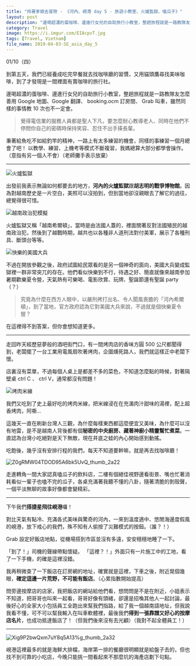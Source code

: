 ```yaml
---
title: "拎著爹娘去冒險 - 《河內、峴港 day 5 - 旅遊小教室、火爐監獄、嗑瓜子》"
layout: post
description: "邊喝超濃的蛋咖啡、邊進行女兒的自助旅行小教室，整趟旅程就是一路教隊友怎麼善用 Google 地圖、Google 翻譯、 booking.ocm 訂房間、 Grab 叫車，同樣的事情教 10 次也不一定會，覺得電信業的服務人員都是神仙下凡，要怎麼耐心教導老人而不出手揍人是個大學問。"
category: Travel
image: https://i.imgur.com/EIAcpvT.jpg
tags: [Travel, Vietnam]
file_name: 2019-04-03-SE_asia_day_5
---
```


01/10（四）

到第五天，我們已經養成吃完早餐就去找咖啡廳的習慣，又用貓頭鷹尋找美味咖啡，到了才發現是一間裡面有賣咖啡的旅行社。

邊喝超濃的蛋咖啡、邊進行女兒的自助旅行小教室，整趟旅程就是一路教隊友怎麼善用 Google 地圖、Google 翻譯、 booking.ocm 訂房間、 Grab 叫車，雖然同樣的事情教 10 次也不一定會。

> 覺得電信業的服務人員都是聖人下凡，要怎麼耐心教導老人、同時在他們不停問你自己的密碼時保持笑容、忍住不出手揍長輩。

秉著給魚吃不如給釣竿的精神，一路上有太多練習的機會，同樣的事練習一個月總會了吧！
以教學、練習、上機考等模式不斷複習，我媽總算大部分都學會操作。（意指有另一個人不會）（老師攤手表示放棄）

---

![火爐監獄](https://i.imgur.com/Imotn9s.jpg)


出發前我表示無論如何都要去的地方，**河內的火爐監獄**跟**胡志明的戰爭博物館**。因為對越南歷史是一片空白，美照可以沒拍到，但到當地卻沒親眼去了解它的過往，總覺得很可惜。

![越南政治犯模擬](https://i.imgur.com/BRTsEZ2.jpg)

火爐監獄又稱「越南希爾頓」，當時是由法國人蓋的，裡面關著反對法國殖民的越南政治犯，然後到了越戰時期，越共也以各種非人道刑法對付美軍，展示了各種刑具、斷頭台等等。

![快樂的美國大兵](https://i.imgur.com/Jre6od5.jpg)


不過在開放參觀之後，政府試圖給民眾看的是另一個神奇的面向，美國大兵變成監獄裡一群非常突兀的存在。他們看似快樂到不行，待遇之好、簡直就像來越南參加暑期歡樂夏令營，天氣熱有可樂喝、電影欣賞、玩牌、聖誕節還有聖誕 party（？）

> 究竟為什麼在西方人眼中，以嚴刑拷打出名、令人聞風喪膽的「河內希爾頓」，到了當地，官方政府認為它對美國大兵來說，不過就是個快樂夏令營？
 
在這裡得不到答案，但你會想知道更多。

---

走回昨天經歷惡夢般的酒吧街門口，有一間烤肉店的香味方圓 500 公尺都聞得到，老闆擺了一台工業用電風扇吹著烤肉，企圖燻死路人，我們就這樣正中老闆下懷。

店裏沒有菜單，不過每個人桌上是都差不多的菜色，不知道怎麼點的時候，對著隔壁桌 ctrl C 、 ctrl V，通常都沒有問題！

![烤肉米線](https://i.imgur.com/IgvvF7U.jpg)

我們又吃到了史上最好吃的烤肉米線，把米線浸在在充滿肉汁甜味的湯裡，配上超香烤肉，阿嘶...

這幾天一直在刷新台灣人三觀，為什麼每樣東西都這麼便宜又美味，為什麼可以沒有地雷，是不是越南人背後都有個**秘密的中央廚房、藏著神廚小精靈幫忙煮菜**。一直認為台灣小吃絕對是天下無敵，現在井底之蛙的內心開始感到動搖。

吃飽後，幾乎沒有安排行程的我們，每天不知道要幹嘛，就是再去找咖啡廳！

![Z0gRMW04TDOD95A6bk5UvQ_thumb_2a22](https://i.imgur.com/3qnZyNR.jpg)

走進轉角一間大家認真嗑瓜子的飲料店，二樓有個絕佳視野邊看街景、嘴也忙著消耗看似一輩子也嗑不完的瓜子，各桌充滿著我聽不懂的八卦，隨著清脆的剝殼聲，一個平淡無聊的故事好像都會變精彩。

---

下午我們**搭捷星飛往峴港**囉！

對比天氣有點冷、充滿各式美味與驚奇的河內，一來到溫度適中、悠閒海邊度假風的峴港，放下戒心的我們，殊不知有人偷按了災難模式的按鈕。（誰？！）

Grab 設定好飯店地點，從機場搭到市區並沒有多遠，安安穩穩地睡了一下。

「到了！」司機的聲線帶點懷疑。
「這裡？！」外面只有一片施工中的工地，看了一下手機，的確是這裡沒錯。

我再稍微查了一下飯店在訂房網的地址，確實就是這裡，下車之後，附近晃個幾眼，**確定這邊一片荒野，不可能有飯店**。（心累指數開始提高）

問旁邊按摩店的店家，我把飯店的網站給他們看，想問問是不是在附近，小姐表示不知道，把哥哥也叫來一起看，哥哥好像有頭緒，卻還是招喚其他人一起討論，最後好心的全家大小包括員工全跑出來幫我們指路，給了我一個越南語地址，但我說我看不懂，可不可以幫我輸入在叫車軟體裡，最後我們**得到一張靠譜又好心的按摩店名片**，也成功抵達飯店了！（但我們後來沒有去光顧）（我對不起全體員工！）

----

![Xig9P2bwQxm7uY8q5A13%g_thumb_2a32](https://i.imgur.com/N0zE3VU.jpg)

峴港這裡最多的就是海鮮大排檔，海岸第一排的餐廳很明顯就是給盤子去的，但也找不到可靠的小吃店，今晚只能挑一間看起來不那麼坑的海產店劃下句點。
